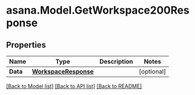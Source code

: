 
# asana.Model.GetWorkspace200Response

## Properties

Name | Type | Description | Notes
------------ | ------------- | ------------- | -------------
**Data** | [**WorkspaceResponse**](WorkspaceResponse.md) |  | [optional] 

[[Back to Model list]](../README.md#documentation-for-models)
[[Back to API list]](../README.md#documentation-for-api-endpoints)
[[Back to README]](../README.md)

